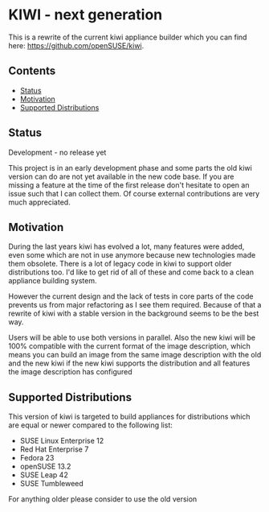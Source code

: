 # KIWI - next generation

This is a rewrite of the current kiwi appliance builder which
you can find here: https://github.com/openSUSE/kiwi.

## Contents

  * [Status](#status)
  * [Motivation](#motivation)
  * [Supported Distributions](#supported_distributions)
  
## Status

Development - no release yet

This project is in an early development phase and some parts
the old kiwi version can do are not yet available in the new
code base. If you are missing a feature at the time of the
first release don't hesitate to open an issue such that I
can collect them. Of course external contributions are very
much appreciated.

## Motivation

During the last years kiwi has evolved a lot, many features were
added, even some which are not in use anymore because new technologies
made them obsolete. There is a lot of legacy code in kiwi to support
older distributions too. I'd like to get rid of all of these and come
back to a clean appliance building system.

However the current design and the lack of tests in core parts of the
code prevents us from major refactoring as I see them required. Because
of that a rewrite of kiwi with a stable version in the background
seems to be the best way.

Users will be able to use both versions in parallel. Also the new
kiwi will be 100% compatible with the current format of the image
description, which means you can build an image from the same image
description with the old and the new kiwi if the new kiwi supports
the distribution and all features the image description has
configured

## Supported Distributions

This version of kiwi is targeted to build appliances for distributions
which are equal or newer compared to the following list:

* SUSE Linux Enterprise 12
* Red Hat Enterprise 7
* Fedora 23
* openSUSE 13.2
* SUSE Leap 42
* SUSE Tumbleweed

For anything older please consider to use the old version
